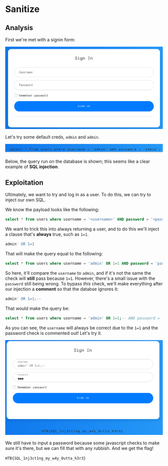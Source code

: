 # Sanitize

## Analysis

First we're met with a signin form:

![](../../.gitbook/assets/image%20%2824%29.png)

Let's try some default creds, `admin` and `admin`.

![The Query](../../.gitbook/assets/image%20%2822%29.png)

Below, the query run on the database is shown; this seems like a clear example of **SQL injection**.

## Exploitation

Ultimately, we want to try and log in as a user. To do this, we can try to inject our own SQL.

We know the payload looks like the following:

```sql
select * from users where username = '<username>' AND password = '<password>';
```

We want to trick this into always returning a user, and to do this we'll inject a clause that's **always** true, such as `1=1`.

```sql
admin' OR 1=1
```

That will make the query equal to the following:

```sql
select * from users where username = 'admin' OR 1=1 AND password = 'password';
```

So here, it'll compare the `username` to `admin`, and if it's not the same the check will **still** pass because `1=1`. However, there's a small issue with the `password` still being wrong. To bypass _this_ check, we'll make everything after our injection a **comment** so that the databse ignores it:

```sql
admin' OR 1=1;--
```

That would make the query be:

```sql
select * from users where username = 'admin' OR 1=1;-- AND password = 'password';
```

As you can see, the `username` will always be correct due to the `1=1` and the password check is commented out! Let's try it.

![](../../.gitbook/assets/image%20%2829%29.png)

We still have to input a password because some javascript checks to make sure it's there, but we can fill that with any rubbish. And we get the flag!

`HTB{SQL_1nj3ct1ng_my_w4y_0utta_h3r3}`

